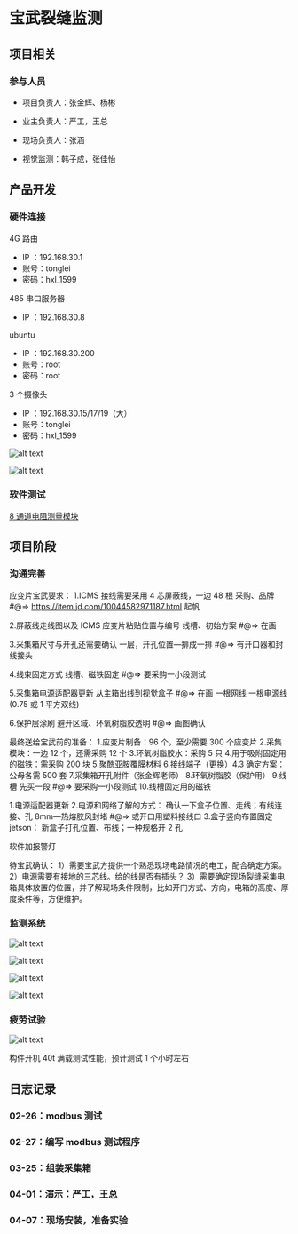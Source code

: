 # 宝武裂缝监测

## 项目相关

### 参与人员

- 项目负责人：张金辉、杨彬

- 业主负责人：严工，王总

- 现场负责人：张涵

- 视觉监测：韩子成，张佳怡

## 产品开发

### 硬件连接

4G 路由

- IP ：192.168.30.1
- 账号：tonglei
- 密码：hxl_1599

485 串口服务器

- IP ：192.168.30.8

ubuntu

- IP ：192.168.30.200
- 账号：root
- 密码：root

3 个摄像头

- IP ：192.168.30.15/17/19（大）
- 账号：tonglei
- 密码：hxl_1599

![alt text](./img/buju.png)

![alt text](img/image-7.png)

### 软件测试

[8 通道电阻测量模块](../../../work/devices/ZH-T08R-14N1/strain-8R)

## 项目阶段

### 沟通完善

应变片宝武要求：
1.ICMS 接线需要采用 4 芯屏蔽线，一边 48 根
采购、品牌
#@=> https://item.jd.com/10044582971187.html 起帆

2.屏蔽线走线图以及 ICMS 应变片粘贴位置与编号
线槽、初始方案
#@=> 在画

3.采集箱尺寸与开孔还需要确认
一层，开孔位置—排成一排
#@=> 有开口器和封线接头

4.线束固定方式
线槽、磁铁固定
#@=> 要采购一小段测试

5.采集箱电源适配器更新
从主箱出线到视觉盒子
#@=> 在画 一根网线 一根电源线(0.75 或 1 平方双线)

6.保护层涂刷
避开区域、环氧树脂胶透明
#@=> 画图确认

最终送给宝武前的准备： 1.应变片制备：96 个，至少需要 300 个应变片 2.采集模块：一边 12 个，还需采购 12 个 3.环氧树脂胶水：采购 5 只 4.用于吸附固定用的磁铁：需采购 200 块 5.聚酰亚胺覆膜材料 6.接线端子（更换）4.3 确定方案：公母各需 500 套 7.采集箱开孔附件（张金辉老师） 8.环氧树脂胶（保护用） 9.线槽 先买一段
#@=> 要采购一小段测试 10.线槽固定用的磁铁

1.电源适配器更新 2.电源和网络了解的方式：
确认一下盒子位置、走线；有线连接、孔 8mm—热熔胶风封堵
#@=> 或开口用塑料接线口 3.盒子竖向布置固定 jetson：
新盒子打孔位置、布线；一种规格开 2 孔

软件加报警灯

待宝武确认：
1）需要宝武方提供一个熟悉现场电路情况的电工，配合确定方案。
2）电源需要有接地的三芯线。给的线是否有插头？
3）需要确定现场裂缝采集电箱具体放置的位置，并了解现场条件限制，比如开门方式、方向，电箱的高度、厚度条件等，方便维护。

### 监测系统

![alt text](img/image-8.png)

![alt text](img/image-5.png)

![alt text](img/image-3.png)

![alt text](img/image-4.png)

### 疲劳试验

![alt text](img/image-6.png)

构件开机 40t 满载测试性能，预计测试 1 个小时左右

## 日志记录

### 02-26：modbus 测试

### 02-27：编写 modbus 测试程序

### 03-25：组装采集箱

### 04-01：演示：严工，王总

### 04-07：现场安装，准备实验
